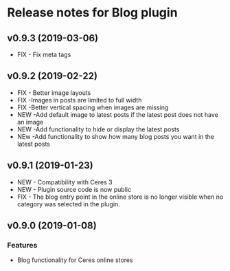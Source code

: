 # Release notes for Blog plugin

## v0.9.3 (2019-03-06)

- FIX - Fix meta tags


## v0.9.2 (2019-02-22)

- FIX - Better image layouts
- FIX -Images in posts are limited to full width
- FIX -Better vertical spacing when images are missing
- NEW -Add default image to latest posts if the latest post does not have an image
- NEW -Add functionality to hide or display the latest posts
- NEw -Add functionality to show how many blog posts you want in the latest posts

## v0.9.1 (2019-01-23)

- NEW - Compatibility with Ceres 3
- NEW - Plugin source code is now public
- FIX - The blog entry point in the online store is no longer visible when no category was selected in the plugin.

## v0.9.0 (2019-01-08)

### Features

- Blog functionality for Ceres online stores

